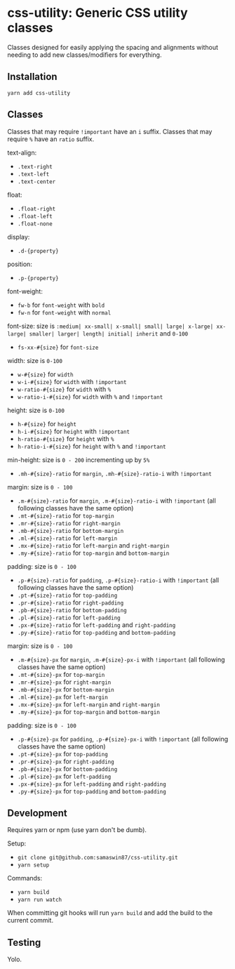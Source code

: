 # css-utility: Generic CSS utility classes

Classes designed for easily applying the spacing and alignments without needing to add new classes/modifiers for everything.

## Installation

`yarn add css-utility`

## Classes

Classes that may require `!important` have an `i` suffix.
Classes that may require `%` have an `ratio` suffix.

text-align: 
- `.text-right`
- `.text-left`
- `.text-center`

float:
- `.float-right`
- `.float-left`
- `.float-none`

display:
- `.d-{property}`

position:
- `.p-{property}`

font-weight:
- `fw-b` for `font-weight` with `bold`
- `fw-n` for `font-weight` with `normal`

font-size: size is `:medium| xx-small| x-small| small| large| x-large| xx-large| smaller| larger| length| initial| inherit` and `0-100`
- `fs-xx-#{size}` for `font-size`

width: size is `0-100`
- `w-#{size}` for `width`
- `w-i-#{size}` for `width` with `!important`
- `w-ratio-#{size}` for `width` with `%`
- `w-ratio-i-#{size}` for `width` with `%` and `!important`

height: size is `0-100`
- `h-#{size}` for `height`
- `h-i-#{size}` for `height` with `!important`
- `h-ratio-#{size}` for `height` with `%`
- `h-ratio-i-#{size}` for `height` with `%` and `!important`


min-height: size is `0 - 200` incrementing up by `5%`
- `.mh-#{size}-ratio` for `margin`, `.mh-#{size}-ratio-i` with `!important`

margin: size is `0 - 100`
- `.m-#{size}-ratio` for `margin`, `.m-#{size}-ratio-i` with `!important` (all following classes have the same option)
- `.mt-#{size}-ratio` for `top-margin`
- `.mr-#{size}-ratio` for `right-margin`
- `.mb-#{size}-ratio` for `bottom-margin`
- `.ml-#{size}-ratio` for `left-margin`
- `.mx-#{size}-ratio` for `left-margin` and `right-margin`
- `.my-#{size}-ratio` for `top-margin` and `bottom-margin`

padding: size is `0 - 100`
- `.p-#{size}-ratio` for `padding`, `.p-#{size}-ratio-i` with `!important` (all following classes have the same option)
- `.pt-#{size}-ratio` for `top-padding`
- `.pr-#{size}-ratio` for `right-padding`
- `.pb-#{size}-ratio` for `bottom-padding`
- `.pl-#{size}-ratio` for `left-padding`
- `.px-#{size}-ratio` for `left-padding` and `right-padding`
- `.py-#{size}-ratio` for `top-padding` and `bottom-padding`

margin: size is `0 - 100`
- `.m-#{size}-px` for `margin`, `.m-#{size}-px-i` with `!important` (all following classes have the same option)
- `.mt-#{size}-px` for `top-margin`
- `.mr-#{size}-px` for `right-margin`
- `.mb-#{size}-px` for `bottom-margin`
- `.ml-#{size}-px` for `left-margin`
- `.mx-#{size}-px` for `left-margin` and `right-margin`
- `.my-#{size}-px` for `top-margin` and `bottom-margin`

padding: size is `0 - 100`
- `.p-#{size}-px` for `padding`, `.p-#{size}-px-i` with `!important` (all following classes have the same option)
- `.pt-#{size}-px` for `top-padding`
- `.pr-#{size}-px` for `right-padding`
- `.pb-#{size}-px` for `bottom-padding`
- `.pl-#{size}-px` for `left-padding`
- `.px-#{size}-px` for `left-padding` and `right-padding`
- `.py-#{size}-px` for `top-padding` and `bottom-padding`

## Development

Requires yarn or npm (use yarn don't be dumb).

Setup:
- `git clone git@github.com:samaswin87/css-utility.git`
- `yarn setup`

Commands:
- `yarn build`
- `yarn run watch`

When committing git hooks will run `yarn build` and add the build to the current commit.

## Testing

Yolo.
